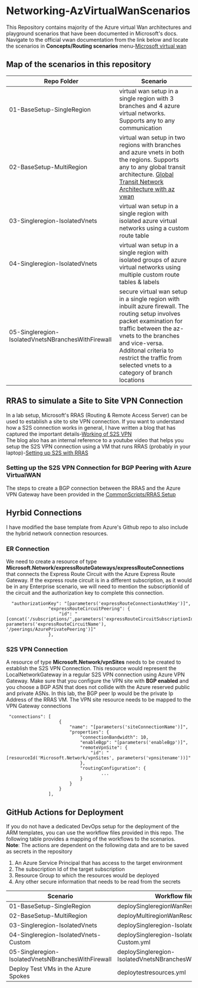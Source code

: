 # Networking-AzVirtualWanScenarios
This Repository contains majority of the Azure virtual Wan architectures and playground scenarios that have been documented in Microsoft's docs. Navigate to the official vwan documentation from the link below and locate the scenarios in **Concepts/Routing scenarios** menu-[Microsoft virtual wan](https://docs.microsoft.com/en-us/azure/virtual-wan/)

## Map of the scenarios in this repository

| Repo Folder                                        | Scenario                                                                                                                                                                                                                                                                                                                   |
|----------------------------------------------------|----------------------------------------------------------------------------------------------------------------------------------------------------------------------------------------------------------------------------------------------------------------------------------------------------------------------------|
| 01-BaseSetup-SingleRegion                          | virtual wan setup in a single region with 3 branches and 4 azure virtual networks. Supports any to any communication                                                                                                                                                                                                       |
| 02-BaseSetup-MultiRegion                           | virtual wan setup in two regions with branches and azure vnets in both the regions. Supports any to any global transit architecture. [Global Transit Network Architecture with az vwan](https://github.com/MicrosoftDocs/azure-docs/blob/master/articles/virtual-wan/virtual-wan-global-transit-network-architecture.md) |
| 03-Singleregion-IsolatedVnets                      | virtual wan setup in a single region with isolated azure virtual networks using a custom route table                                                                                                                                                                                                                       |
| 04-Singleregion-IsolatedVnets                      | virtual wan setup in a single region with isolated groups of azure virtual networks using multiple custom route tables & labels                                                                                                                                                                                            |
| 05-Singleregion-IsolatedVnetsNBranchesWithFirewall | secure virtual wan setup in a single region with inbuilt azure firewall. The routing setup involves packet examination for traffic between the az-vnets to the branches and vice-versa. Additonal criteria to restrict the traffic from selected vnets to a category of branch locations                                   |

## RRAS to simulate a Site to Site VPN Connection
In a lab setup, Microsoft's RRAS (Routing & Remote Access Server) can be used to establish a site to site VPN connection. If you want to understand how a S2S connection works in general, I have written a blog that has captured the important details-[Working of S2S VPN](https://ramsaztechbytes.in/2021/05/07/azure-s2s-vpn-exploration-with-rras/)  
The blog also has an internal reference to a youtube video that helps you setup the S2S VPN connection using a VM that runs RRAS (probably in your laptop)-[Setting up S2S with RRAS](https://www.youtube.com/watch?v=Ty4O51U_0Ds&t=266s)  

### Setting up the S2S VPN Connection for BGP Peering with Azure VirtualWAN
The steps to create a BGP connection between the RRAS and the Azure VPN Gateway have been provided in the [CommonScripts/RRAS Setup](CommonScripts/RRAS-Setup/README.md)

## Hyrbid Connections
I have modified the base template from Azure's Github repo to also include the hybrid network connection resources. 
### ER Connection
We need to create a resource of type **Microsoft.Network/expressRouteGateways/expressRouteConnections** that connects the Express Route Circuit with the Azure Express Route Gateway. If the express route circuit is in a different subscription, as it would be in any Enterprise scenario, we will need to mention the subscriptionId of the circuit and the authorization key to complete this connection.  
```
  "authorizationKey": "[parameters('expressRouteConnectionAuthKey')]",
                "expressRouteCircuitPeering": {
                    "id": "[concat('/subscriptions/',parameters('expressRouteCircuitSubscriptionId'),'/resourceGroups/',parameters('expressRouteCircuitPeeringRg'),'/providers/Microsoft.Network/expressRouteCircuits/', parameters('expressRouteCircuitName'), '/peerings/AzurePrivatePeering')]"
                },
```
### S2S VPN Connection
A resource of type **Microsoft.Network/vpnSites** needs to be created to establish the S2S VPN Connection. This resource would represent the LocalNetworkGateway in a regular S2S VPN connection using Azure VPN Gateway. Make sure that you configure the VPN site with **BGP enabled** and you choose a BGP ASN that does not collide with the Azure reserved public and private ASNs. In this lab, the BGP peer Ip would be the private Ip Address of the RRAS VM.
The VPN site resource needs to be mapped to the VPN Gateway connections

```
 "connections": [
                    {
                        "name": "[parameters('siteConnectionName')]",
                        "properties": {
                            "connectionBandwidth": 10,
                            "enableBgp": "[parameters('enableBgp')]",
                            "remoteVpnSite": {
                                "id": "[resourceId('Microsoft.Network/vpnSites', parameters('vpnsitename'))]"
                            },
                            "routingConfiguration": {
                                    ...
                            }
                        }
                    }
                ],
```


## GitHub Actions for Deployment
If you do not have a dedicated DevOps setup for the deployment of the ARM templates, you can use the workflow files provided in this repo. The following table provides a mapping of the workflows to the scenarios.  
**Note**: The actions are dependent on the following data and are to be saved as secrets in the repository
1. An Azure Service Principal that has access to the target environment
2. The subscription Id of the target subscription
3. Resource Group to which the resources would be deployed
4. Any other secure information that needs to be read from the secrets

| Scenario                                           | Workflow file                                             |
|----------------------------------------------------|-----------------------------------------------------------|
| 01-BaseSetup-SingleRegion                          | deploySingleregionWanResources.yml                        |
| 02-BaseSetup-MultiRegion                           | deployMultiregionWanResources.yml                         |
| 03-Singleregion-IsolatedVnets                      | deploySingleregion-IsolatedVnets.yml                      |
| 04-Singleregion-IsolatedVnets-Custom               | deploySingleregion-IsolatedVnets-Custom.yml               |
| 05-Singleregion-IsolatedVnetsNBranchesWithFirewall | deploySingleregion-IsolatedVnetsNBranchesWithFirewall.yml |
| Deploy Test VMs in the Azure Spokes                | deploytestresources.yml                                   |

